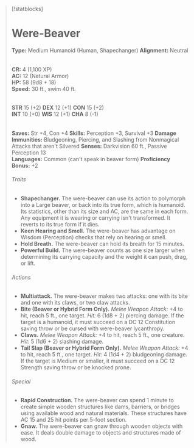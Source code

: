 >[!statblocks]
># Were-Beaver
>**Type:** Medium Humanoid (Human, Shapechanger)
>**Alignment:** Neutral
>######
> **CR:** 4 (1,100 XP)  
> **AC:** 12 (Natural Armor)  
> **HP:** 58 (9d8 + 18)  
> **Speed:** 30 ft., swim 40 ft. 
>######
> **STR** 15 (+2) **DEX** 12 (+1) **CON** 15 (+2)  
> **INT** 10 (+0) **WIS** 12 (+1) **CHA** 8 (-1) 
>######
> **Saves:** Str +4, Con +4
> **Skills:** Perception +3, Survival +3
> **Damage Immunities:** Bludgeoning, Piercing, and Slashing from Nonmagical Attacks that aren't Silvered
> **Senses:** Darkvision 60 ft., Passive Perception 13  
> **Languages:** Common (can't speak in beaver form)
> **Proficiency Bonus:** +2
>###### Traits
> - **Shapechanger.** The were-beaver can use its action to polymorph into a Large beaver, or back into its true form, which is humanoid. Its statistics, other than its size and AC, are the same in each form. Any equipment it is wearing or carrying isn't transformed. It reverts to its true form if it dies.
> - **Keen Hearing and Smell.** The were-beaver has advantage on Wisdom (Perception) checks that rely on hearing or smell.
> - **Hold Breath.** The were-beaver can hold its breath for 15 minutes.
> - **Powerful Build.** The were-beaver counts as one size larger when determining its carrying capacity and the weight it can push, drag, or lift.
>###### Actions
> - **Multiattack.** The were-beaver makes two attacks: one with its bite and one with its claws, or two claw attacks.
> - **Bite (Beaver or Hybrid Form Only).** *Melee Weapon Attack:* +4 to hit, reach 5 ft., one target. *Hit:* 6 (1d8 + 2) piercing damage. If the target is a humanoid, it must succeed on a DC 12 Constitution saving throw or be cursed with were-beaver lycanthropy.
> - **Claws.** *Melee Weapon Attack:* +4 to hit, reach 5 ft., one creature. *Hit:* 5 (1d6 + 2) slashing damage.
> - **Tail Slap (Beaver or Hybrid Form Only).** *Melee Weapon Attack:* +4 to hit, reach 5 ft., one target. *Hit:* 4 (1d4 + 2) bludgeoning damage. If the target is Medium or smaller, it must succeed on a DC 12 Strength saving throw or be knocked prone.
>###### Special
> - **Rapid Construction.** The were-beaver can spend 1 minute to create simple wooden structures like dams, barriers, or bridges using available wood and natural materials. These structures have AC 15 and 25 hit points per 5-foot section.
> - **Gnaw.** The were-beaver can gnaw through wooden objects with ease. It deals double damage to objects and structures made of wood.